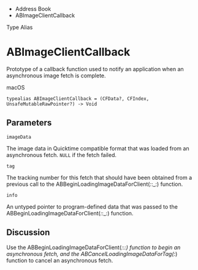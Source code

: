 

- Address Book
-  ABImageClientCallback 

Type Alias

# ABImageClientCallback

Prototype of a callback function used to notify an application when an asynchronous image fetch is complete.

macOS

``` source
typealias ABImageClientCallback = (CFData?, CFIndex, UnsafeMutableRawPointer?) -> Void
```

## Parameters 

`imageData`  

The image data in Quicktime compatible format that was loaded from an asynchronous fetch. `NULL` if the fetch failed.

`tag`  

The tracking number for this fetch that should have been obtained from a previous call to the ABBeginLoadingImageDataForClient(_:_:_:) function.

`info`  

An untyped pointer to program-defined data that was passed to the ABBeginLoadingImageDataForClient(_:_:_:) function.

## Discussion

Use the ABBeginLoadingImageDataForClient(_:_:_:) function to begin an asynchronous fetch, and the ABCancelLoadingImageDataForTag(_:) function to cancel an asynchronous fetch.

